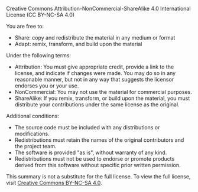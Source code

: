 Creative Commons Attribution-NonCommercial-ShareAlike 4.0 International License (CC BY-NC-SA 4.0)

You are free to:
- Share: copy and redistribute the material in any medium or format
- Adapt: remix, transform, and build upon the material

Under the following terms:
- Attribution: You must give appropriate credit, provide a link to the license, and indicate if changes were made. You may do so in any reasonable manner, but not in any way that suggests the licensor endorses you or your use.
- NonCommercial: You may not use the material for commercial purposes.
- ShareAlike: If you remix, transform, or build upon the material, you must distribute your contributions under the same license as the original.

Additional conditions:
- The source code must be included with any distributions or modifications.
- Redistributions must retain the names of the original contributors and the project team.
- The software is provided "as is", without warranty of any kind.
- Redistributions must not be used to endorse or promote products derived from this software without specific prior written permission.

This summary is not a substitute for the full license. To view the full license, visit [Creative Commons BY-NC-SA 4.0](https://creativecommons.org/licenses/by-nc-sa/4.0/).
